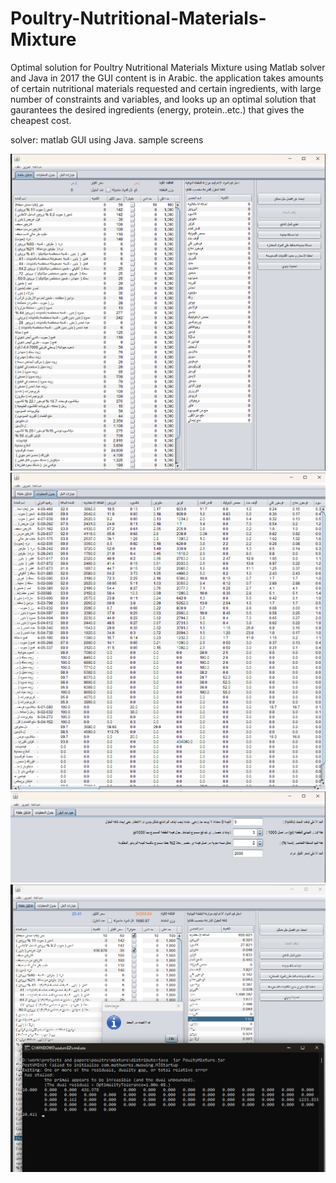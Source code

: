 # Poultry-Nutritional-Materials-Mixture
Optimal solution for Poultry Nutritional Materials Mixture using Matlab solver and Java in 2017
the GUI content is in Arabic.
the application takes amounts of certain nutritional materials requested and certain ingredients, with large number of constraints and variables,
and looks up an optimal solution that gaurantees the desired ingredients (energy, protein..etc.) that gives the cheapest cost.

solver: matlab
GUI using Java.
sample screens

![image](/images/2.png)
![image](/images/3.png)
![image](/images/4.png)
![image](/images/1.png)


